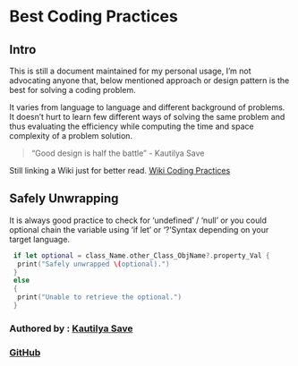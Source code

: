 # Best Coding Practices

## Intro

This is still a document maintained for my personal usage, I’m not advocating anyone that, below mentioned approach or design pattern is the best for solving a coding problem.

It varies from language to language and different background of problems. It doesn’t hurt to learn few different ways of solving the same problem and thus evaluating the efficiency while computing the time and space complexity of a problem solution.

> “Good design is half the battle” - Kautilya Save

Still linking a Wiki just for better read. [Wiki Coding Practices](https://en.wikipedia.org/wiki/Best_coding_practices)

## Safely Unwrapping

It is always good practice to check for ‘undefined’ / ‘null’ or you could optional chain the variable using ‘if let’ or ‘?’Syntax depending on your target language.

```swift
 if let optional = class_Name.other_Class_ObjName?.property_Val {
  print("Safely unwrapped \(optional).")
 }
 else
 {
  print("Unable to retrieve the optional.")
 }
```

### Authored by : [Kautilya Save](https://sensehack.github.io/)

### [GitHub](https://github.com/SensehacK)

